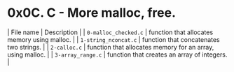 # 0x0C. C - More malloc, free.

| File name  | Description  |
| `0-malloc_checked.c`  | function that allocates memory using malloc. |
| `1-string_nconcat.c` |  function that concatenates two strings. |
| `2-calloc.c` |  function that allocates memory for an array, using malloc. |
| `3-array_range.c` | function that creates an array of integers. |
